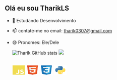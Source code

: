 ## Olá eu sou TharikLS
- 🌱 Estudando Desenvolvimento 
- 📫 contate-me no email: tharik0307@gmail.com
- 😄 Pronomes: Ele/Dele

  ![Tharik GitHub stats](https://github-readme-stats.vercel.app/api?username=tharikls&show_icons=true&theme=synthwave)
  <img width="43%" src="https://github-readme-stats.vercel.app/api/top-langs/?username=tharikls&layout=compact&theme=synthwave">
  
  <div style="display: inline_block"><br>
  <img align="center" alt="Tharik-Js" height="30" width="40" src="https://raw.githubusercontent.com/devicons/devicon/master/icons/javascript/javascript-plain.svg">
  <img align="center" alt="Tharik-HTML" height="30" width="40" src="https://raw.githubusercontent.com/devicons/devicon/master/icons/html5/html5-original.svg">
  <img align="center" alt="Tharik-CSS" height="30" width="40" src="https://raw.githubusercontent.com/devicons/devicon/master/icons/css3/css3-original.svg">
  <img align="center" alt="Tharik-Python" height="30" width="40" src="https://raw.githubusercontent.com/devicons/devicon/master/icons/python/python-original.svg">
</div>
